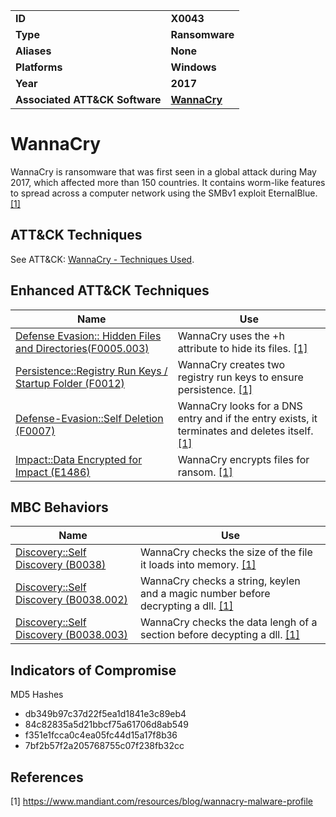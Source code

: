 <table>
<tr>
<td><b>ID</b></td>
<td><b>X0043</b></td>
</tr>
<tr>
<td><b>Type</b></td>
<td><b>Ransomware</b></td>
</tr>
<tr>
<td><b>Aliases</b></td>
<td><b>None</b></td>
</tr>
<tr>
<td><b>Platforms</b></td>
<td><b>Windows</b></td>
</tr>
<tr>
<td><b>Year</b></td>
<td><b>2017</b></td>
</tr>
<tr>
<td><b>Associated ATT&CK Software</b></td>
<td><b><a href="https://attack.mitre.org/software/S0366">WannaCry</a></b></td>
</tr>
</table>

# WannaCry

WannaCry is ransomware that was first seen in a global attack during May 2017, which affected more than 150 countries. It contains worm-like features to spread across a computer network using the SMBv1 exploit EternalBlue. [[1]](#1)

## ATT&CK Techniques

See ATT&CK: [WannaCry - Techniques Used](https://attack.mitre.org/software/S0366/).

## Enhanced ATT&CK Techniques

|Name|Use|
|---|---|
|[Defense Evasion:: Hidden Files and Directories(F0005.003)](../defense-evasion/hidden-files-and-directories.md)|WannaCry uses the +h attribute to hide its files. [[1]](#1)|
|[Persistence::Registry Run Keys / Startup Folder (F0012)](../persistence/registry-run-keys-startup-folder.md)|WannaCry creates two registry run keys to ensure persistence. [[1]](#1)|
|[Defense-Evasion::Self Deletion (F0007)](../defense-evasion/self-deletion.md)|WannaCry looks for a DNS entry and if the entry exists, it terminates and deletes itself. [[1]](#1)|
|[Impact::Data Encrypted for Impact (E1486)](../impact/data-encrypted-for-impact.md)|WannaCry encrypts files for ransom. [[1]](#1)|

## MBC Behaviors

|Name|Use|
|---|---|
|[Discovery::Self Discovery (B0038)](../discovery/self-discovery.md)|WannaCry checks the size of the file it loads into memory. [[1]](#1)|
|[Discovery::Self Discovery (B0038.002)](../discovery/self-discovery.md)|WannaCry checks a string, keylen and a magic number before decrypting a dll. [[1]](#1)|
|[Discovery::Self Discovery (B0038.003)](../discovery/self-discovery.md)|WannaCry checks the data lengh of a section before decypting a dll. [[1]](#1)|

## Indicators of Compromise

MD5 Hashes
- db349b97c37d22f5ea1d1841e3c89eb4
- 84c82835a5d21bbcf75a61706d8ab549
- f351e1fcca0c4ea05fc44d15a17f8b36
- 7bf2b57f2a205768755c07f238fb32cc

## References

<a name="1">[1]</a> https://www.mandiant.com/resources/blog/wannacry-malware-profile
